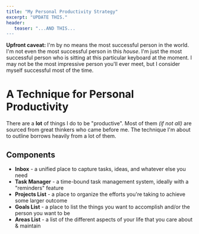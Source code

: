 ```yaml
---
title: "My Personal Productivity Strategy"
excerpt: "UPDATE THIS."
header:
   teaser: "...AND THIS...
---
```


**Upfront caveat:** I'm by no means the most successful person in the world. I'm not even the most successful person in this *house*. I'm just the most successful person who is sitting at this particular keyboard at the moment. I may not be the most impressive person you'll ever meet, but I consider myself successful most of the time.

# A Technique for Personal Productivity

There are a **lot** of things I do to be "productive". Most of them *(if not all)* are sourced from great thinkers who came before me. The technique I'm about to outline borrows heavily from a lot of them. 

## Components

- **Inbox** - a unified place to capture tasks, ideas, and whatever else you need
- **Task Manager** - a time-bound task management system, ideally with a "reminders" feature
- **Projects List** - a place to organize the efforts you're taking to achieve some larger outcome
- **Goals List** - a place to list the things you want to accomplish and/or the person you want to be
- **Areas List** - a list of the different aspects of your life that you care about & maintain

